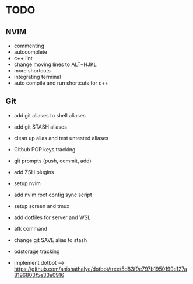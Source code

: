 # TODO

## NVIM
- commenting
- autocomplete
- c++ lint
- change moving lines to ALT+HJKL
- more shortcuts
- integrating terminal
- auto compile and run shortcuts for c++

## Git
- add git aliases to shell aliases
- add git STASH aliases
- clean up alias and test untested aliases
- Github PGP keys tracking
- git prompts (push, commit, add)

- add ZSH plugins
- setup nvim
- add nvim root config sync script
- setup screen and tmux
- add dotfiles for server and WSL
- afk command
- change git SAVE alias to stash
- bdstorage tracking

- implement dotbot --> https://github.com/anishathalye/dotbot/tree/5d83f9e797b1950199e127a8196803f5e33e0916
